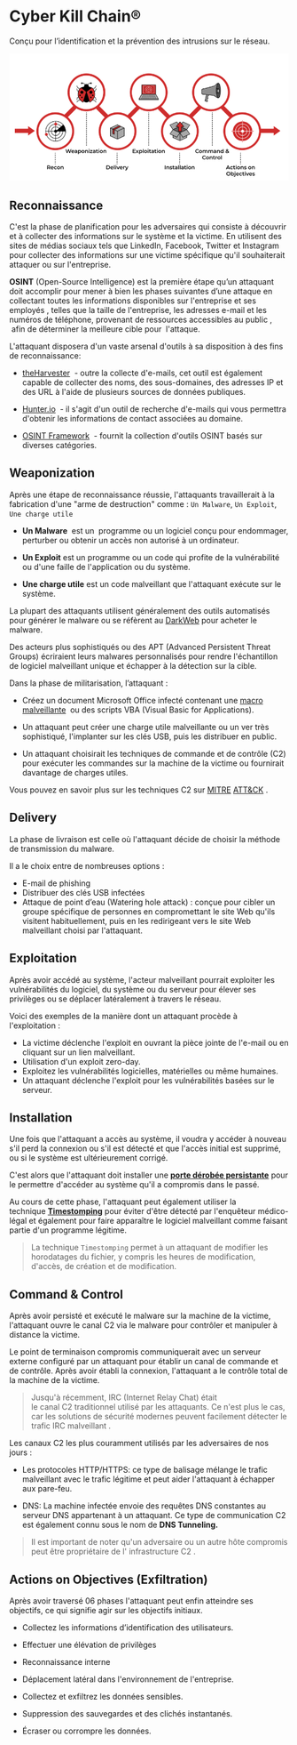 # Cyber Kill Chain®
Conçu pour l’identification et la prévention des intrusions sur le réseau. 

![](Images/cykillchain.png)

## Reconnaissance
C'est la phase de planification pour les adversaires qui consiste à découvrir et à collecter des informations sur le système et la victime. En utilisent des sites de médias sociaux tels que LinkedIn, Facebook, Twitter et Instagram pour collecter des informations sur une victime spécifique qu'il souhaiterait attaquer ou sur l'entreprise.

**OSINT** (Open-Source Intelligence) est la première étape qu’un attaquant doit accomplir pour mener à bien les phases suivantes d’une attaque en collectant toutes les informations disponibles sur l'entreprise et ses employés , telles que la taille de l'entreprise, les adresses e-mail et les numéros de téléphone, provenant de ressources accessibles au public ,  afin de déterminer la meilleure cible pour  l'attaque.

L'attaquant disposera d'un vaste arsenal d'outils à sa disposition à des fins de reconnaissance:

- [theHarvester](https://github.com/laramies/theHarvester)  - outre la collecte d'e-mails, cet outil est également capable de collecter des noms, des sous-domaines, des adresses IP et des URL à l'aide de plusieurs sources de données publiques.
 
- [Hunter.io](https://hunter.io/)  - il s'agit d'un outil de recherche d'e-mails qui vous permettra d'obtenir les informations de contact associées au domaine.

- [OSINT Framework](https://osintframework.com/)  - fournit la collection d'outils OSINT basés sur diverses catégories.

## Weaponization
Après une étape de reconnaissance réussie, l'attaquants travaillerait à la fabrication d'une "arme de destruction" comme : `Un Malware`, `Un Exploit`, `Une charge utile`


- **Un Malware**  est un  programme ou un logiciel conçu pour endommager, perturber ou obtenir un accès non autorisé à un ordinateur.

- **Un Exploit** est un programme ou un code qui profite de la vulnérabilité ou d'une faille de l'application ou du système.

- **Une charge utile** est un code malveillant que l'attaquant exécute sur le système.

La plupart des attaquants utilisent généralement des outils automatisés pour générer le malware ou se réfèrent au [DarkWeb](https://www.kaspersky.com/resource-center/threats/deep-web) pour acheter le malware.

Des acteurs plus sophistiqués ou des APT (Advanced Persistent Threat Groups) écriraient leurs malwares personnalisés pour rendre l'échantillon de logiciel malveillant unique et échapper à la détection sur la cible.

Dans la phase de militarisation, l’attaquant :

- Créez un document Microsoft Office infecté contenant une [macro malveillante](https://www.trustedsec.com/blog/intro-to-macros-and-vba-for-script-kiddies/)  ou des scripts VBA (Visual Basic for Applications).

- Un attaquant peut créer une charge utile malveillante ou un ver très sophistiqué, l'implanter sur les clés USB, puis les distribuer en public. 
 
- Un attaquant choisirait les techniques de commande et de contrôle (C2) pour exécuter les commandes sur la machine de la victime ou fournirait davantage de charges utiles. 

Vous pouvez en savoir plus sur les techniques C2 sur [MITRE](https://attack.mitre.org/tactics/TA0011/) [ATT&CK](https://attack.mitre.org/tactics/TA0011/) .[](https://attack.mitre.org/tactics/TA0011/)


## Delivery
La phase de livraison est celle où l'attaquant décide de choisir la méthode de transmission du malware.

Il a le choix entre de nombreuses options : 
- E-mail de phishing
- Distribuer des clés USB infectées
- Attaque de point d’eau (Watering hole attack) : conçue pour cibler un groupe spécifique de personnes en compromettant le site Web qu'ils visitent habituellement, puis en les redirigeant vers le site Web malveillant choisi par l'attaquant.

## Exploitation
Après avoir accédé au système, l'acteur malveillant pourrait exploiter les vulnérabilités du logiciel, du système ou du serveur pour élever ses privilèges ou se déplacer latéralement à travers le réseau.

Voici des exemples de la manière dont un attaquant procède à l'exploitation :

- La victime déclenche l'exploit en ouvrant la pièce jointe de l'e-mail ou en cliquant sur un lien malveillant.
- Utilisation d'un exploit zero-day.
- Exploitez les vulnérabilités logicielles, matérielles ou même humaines. 
- Un attaquant déclenche l'exploit pour les vulnérabilités basées sur le serveur.

## Installation
Une fois que l'attaquant a accès au système, il voudra y accéder à nouveau s'il perd la connexion ou s'il est détecté et que l'accès initial est supprimé, ou si le système est ultérieurement corrigé.

C'est alors que l'attaquant doit installer une **[porte dérobée persistante](https://www.offensive-security.com/metasploit-unleashed/persistent-backdoors/)** pour le permettre d'accéder au système qu'il a compromis dans le passé.

Au cours de cette phase, l'attaquant peut également utiliser la technique **[Timestomping](https://attack.mitre.org/techniques/T1070/006/)** pour éviter d'être détecté par l'enquêteur médico-légal et également pour faire apparaître le logiciel malveillant comme faisant partie d'un programme légitime. 

> La technique `Timestomping` permet à un attaquant de modifier les horodatages du fichier, y compris les heures de modification, d'accès, de création et de modification.


## Command & Control
Après avoir persisté et exécuté le malware sur la machine de la victime, l'attaquant ouvre le canal C2 via le malware pour contrôler et manipuler à distance la victime.

Le point de terminaison compromis communiquerait avec un serveur externe configuré par un attaquant pour établir un canal de commande et de contrôle. Après avoir établi la connexion, l'attaquant a le contrôle total de la machine de la victime. 

> Jusqu'à récemment, IRC (Internet Relay Chat) était le canal C2 traditionnel utilisé par les attaquants. Ce n'est plus le cas, car les solutions de sécurité modernes peuvent facilement détecter le trafic IRC malveillant . 

Les canaux C2 les plus couramment utilisés par les adversaires de nos jours :

- Les protocoles HTTP/HTTPS: ce type de balisage mélange le trafic malveillant avec le trafic légitime et peut aider l'attaquant à échapper aux pare-feu.    
    
- DNS: La machine infectée envoie des requêtes DNS constantes au serveur DNS appartenant à un attaquant. Ce type de communication C2 est également connu sous le nom de **DNS Tunneling.**

> Il est important de noter qu'un adversaire ou un autre hôte compromis peut être propriétaire de l' infrastructure C2 .

## Actions on Objectives (Exfiltration) 

Après avoir traversé 06 phases l'attaquant peut enfin atteindre ses objectifs, ce qui signifie agir sur les objectifs initiaux. 

- Collectez les informations d’identification des utilisateurs.

- Effectuer une élévation de privilèges

- Reconnaissance interne

- Déplacement latéral dans l'environnement de l'entreprise.

- Collectez et exfiltrez les données sensibles.

- Suppression des sauvegardes et des clichés instantanés. 

- Écraser ou corrompre les données.